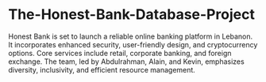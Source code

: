 # The-Honest-Bank-Database-Project
Honest Bank is set to launch a reliable online banking platform in Lebanon. It incorporates enhanced security, user-friendly design, and cryptocurrency options. Core services include retail, corporate banking, and foreign exchange. The team, led by Abdulrahman, Alain, and Kevin, emphasizes diversity, inclusivity, and efficient resource management.
